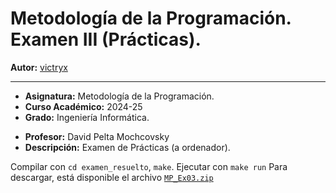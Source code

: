 # Metodología de la Programación. Examen III (Prácticas).

**Autor:** [victryx](https://github.com/victryx)
***

- **Asignatura:** Metodología de la Programación.
- **Curso Académico:** 2024-25
- **Grado:** Ingeniería Informática.
<!-- - **Grupo:** A. -->
- **Profesor:** David Pelta Mochcovsky
- **Descripción:** Examen de Prácticas (a ordenador).
<!-- - **Fecha:** 9 de mayo de 2023. -->
<!-- - **Duración:** -->


Compilar con `cd examen_resuelto`, `make`. Ejecutar con `make run`
Para descargar, está disponible el archivo [`MP_Ex03.zip`](./MP_Ex03.zip)
